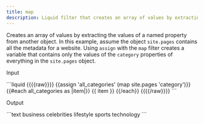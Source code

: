 ```yaml
---
title: map
description: Liquid filter that creates an array of values by extracting a named property from an object.
---
```

Creates an array of values by extracting the values of a named property from another object.
In this example, assume the object `site.pages` contains all the metadata for a website. Using `assign` with the `map` filter creates a variable that contains only the values of the `category` properties of everything in the `site.pages` object.
<p class="code-label">Input</p>
```liquid
{{{{raw}}}}
{{assign 'all_categories' (map site.pages 'category')}}
{{#each all_categories as |item|}}
{{ item }}
{{/each}}
{{{{/raw}}}}
```
<p class="code-label">Output</p>
```text
business
celebrities
lifestyle
sports
technology
```